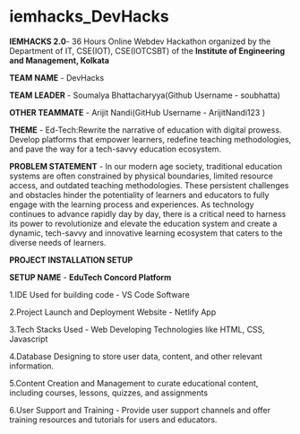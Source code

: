 # iemhacks_DevHacks

**IEMHACKS 2.0**- 36 Hours Online Webdev Hackathon organized by the Department of IT, CSE(IOT), CSE(IOTCSBT) of the **Institute of Engineering and Management, Kolkata**

**TEAM NAME** - DevHacks

**TEAM LEADER** - Soumalya Bhattacharyya(Github Username - soubhatta)

**OTHER TEAMMATE** - Arijit Nandi(GitHub Username - ArijitNandi123 )

**THEME** - Ed-Tech:Rewrite the narrative of education with digital prowess. Develop platforms that empower learners, redefine teaching methodologies, and pave the way for a tech-savvy education ecosystem.

**PROBLEM STATEMENT** - In our modern age society, traditional education systems are often constrained by physical boundaries, limited resource access, and outdated teaching methodologies. These persistent challenges and obstacles hinder the potentiality of learners and educators to fully engage with the learning process and experiences. As technology continues to advance rapidly day by day, there is a critical need to harness its power to revolutionize and elevate the education system and create a dynamic, tech-savvy and innovative learning ecosystem that caters to the diverse needs of learners.

**PROJECT INSTALLATION SETUP** 

**SETUP NAME** - **EduTech Concord Platform**

1.IDE Used for building code - VS Code Software

2.Project Launch and Deployment Website - Netlify App

3.Tech Stacks Used - Web Developing Technologies like HTML, CSS, Javascript

4.Database Designing to store user data, content, and other relevant information.

5.Content Creation and Management to curate educational content, including courses, lessons, quizzes, and assignments

6.User Support and Training - Provide user support channels and offer training resources and tutorials for users and educators.
